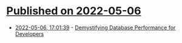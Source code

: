# [Published on 2022-05-06](index.md)

* [2022-05-06, 17:01:39](https://news.ycombinator.com/item?id=31287442) - [Demystifying Database Performance for Developers](https://www.crunchydata.com/blog/demystifying-database-performance-for-developers)
